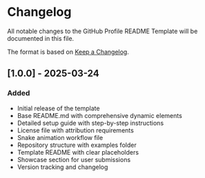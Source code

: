 # Changelog

All notable changes to the GitHub Profile README Template will be documented in this file.

The format is based on [Keep a Changelog](https://keepachangelog.com/en/1.0.0/).

## [1.0.0] - 2025-03-24

### Added
- Initial release of the template
- Base README.md with comprehensive dynamic elements
- Detailed setup guide with step-by-step instructions
- License file with attribution requirements
- Snake animation workflow file
- Repository structure with examples folder
- Template README with clear placeholders
- Showcase section for user submissions
- Version tracking and changelog
